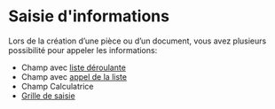 # Saisie d'informations

Lors de la création d’une pièce ou d’un document, vous avez plusieurs 
 possibilité pour appeler les informations:


* Champ avec [liste 
 déroulante](ChampAvecListeDeroulante.md)
* Champ avec [appel 
 de la liste](ChampAvecAppelListe.md)
* Champ Calculatrice
* [Grille 
 de saisie](FonctionsGrilleSaisie.md)


